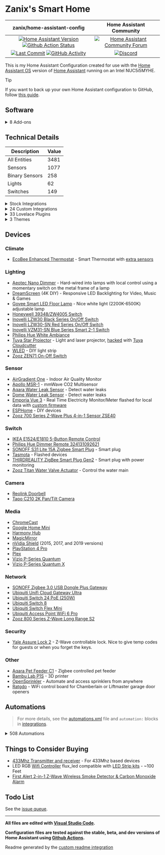 # Zanix's Smart Home

| zanix/home-assistant-config | Home Assistant Community |
| :---: | :---: |
| [![Home Assistant Version][ha-version-shield]][ha-version] [![Github Action Status][github-build-status-shield]][github-build-status] | [![Home Assistant Community Forum][forum-shield]][forum] |
| [![Last Commit][github-last-commit]][github-master] [![GitHub Activity][commits-shield]][commits] | [![Discord][discord-shield]][discord] |

This is my Home Assistant Configuration created for use with the [Home Assistant OS](https://www.home-assistant.io/docs/installation/docker/)
version of [Home Assistant][home-assistant] running on an Intel NUC5i5MYHE.

> [!TIP]
> If you want to back up your own Home Assistant configuration to GitHub, follow [this guide](https://community.home-assistant.io/t/sharing-your-configuration-on-github/195144).

## Software

<details><summary>8 Add-ons</summary>

- Mosquitto broker
- ESPHome
- AdGuard Home
- Advanced SSH & Web Terminal
- Studio Code Server
- Zigbee2MQTT
- Z-Wave JS UI
- Govee to MQTT Bridge

---

</details>

## Technical Details

| Description    | Value |
| -------------- | -- |
| All Entities   | 3481 |
| Sensors        | 1077 |
| Binary Sensors | 258 |
| Lights         | 62 |
| Switches       | 149 |

<details><summary>Stock Integrations</summary>

Since some integrations can only be enabled from within the UI, here is a list of integrations that are enabled via the Integrations UI on my Home Assistant.

### [AdGuard](https://www.home-assistant.io/integrations/adguard)

The AdGuard integration allows you to control and monitor your AdGuard Home instance.

### [AirNow](https://www.home-assistant.io/integrations/airnow)

The airnow integration uses the AirNow web service as a source for air quality data for your location

### [Android Debug Bridge](https://www.home-assistant.io/integrations/androidtv)

The Android Debug Bridge integration allows you to control an Android device or Amazon Fire TV device

### [Android TV Remote](https://www.home-assistant.io/integrations/androidtv_remote)

The Android TV Remote integration allows you to control an Android TV device by sending commands and launching apps

### [Bluetooth](https://www.home-assistant.io/integrations/bluetooth)

The Bluetooth integration will detect nearby Bluetooth devices.

### [Default Config](https://www.home-assistant.io/integrations/default_config)

This integration is a meta-component and configures a default set of integrations

### [Denon AVR Network Receivers](https://www.home-assistant.io/integrations/denonavr)

The denonavr platform allows you to control Denon Network Receivers

### [EcoBee](https://www.home-assistant.io/integrations/ecobee)

The ecobee integration lets you control and view sensor data from ecobee thermostats

(Also connected via HomeKit Controller integration for local control)

### [Ecowitt](https://www.home-assistant.io/integrations/ecowitt)

Integration an Ecowitt wether station

### [Electricity Maps](https://www.home-assistant.io/integrations/co2signal)

Queries the Electricity Maps API for the CO2 intensity of a specific region.

### [ESPHome](https://www.home-assistant.io/integrations/esphome)

Connect ESPHome devices directly with the native ESPHome API

### [File Size](https://www.home-assistant.io/integrations/filesize)

The filesize sensor is for displaying the size in MB of a file.

### [Glances](https://www.home-assistant.io/integrations/glances)

The glances integration allows you to monitor the system information provided by the Glances API

### [Google Cast](https://www.home-assistant.io/integrations/cast)

Google Cast integration

### [Google Cloud Platform](https://www.home-assistant.io/integrations/google_cloud)

The google_cloud platform allows you to use Google Cloud Platform API and integrate them into Home Assistant.

### [HomeKit Device](https://www.home-assistant.io/integrations/homekit_controller)

The HomeKit Device integration allows you to connect accessories with the “Works with HomeKit” logo to Home Assistant.

### [iBeacon Tracker](https://www.home-assistant.io/integrations/ibeacon)

iBeacons are Bluetooth-enabled devices that advertise identifiers to announce their location

### [InfluxDB](https://www.home-assistant.io/integrations/influxdb)

The influxdb integration makes it possible to transfer all state changes to an external InfluxDB database

### [IQVIA](https://www.home-assistant.io/integrations/iqvia)

The iqvia sensor platform collects and displays allergy, asthma and disease information

### [Local Calendar](https://www.home-assistant.io/integrations/local_calendar)

The local calendar integration allows you to create a calendar of events for powering automations

### [Logitech Harmony Hub](https://www.home-assistant.io/integrations/harmony)

The harmony remote platform allows you to control the state of your Harmony Hub Device

### [Mealie](https://www.home-assistant.io/integrations/mealie)

The Mealie integration will fetch data from your Mealie instance

### [Meater](https://www.home-assistant.io/integrations/meater)

The Meater Smart Meat Thermometer integration allows for communicating with the Meater Temperature Probe from Apption Labs

### [Mobile App](https://www.home-assistant.io/integrations/mobile_app)

The Mobile App integration allows Home Assistant mobile apps to easily integrate with Home Assistant

### [Moon](https://www.home-assistant.io/integrations/moon)

The Moon integration tracks the phases of the moon

### [MQTT](https://www.home-assistant.io/integrations/mqtt)

Allows extremely lightweight publish/subscribe messaging transport

### [MusicCast](https://www.home-assistant.io/integrations/yamaha_musiccast)

The Yamaha MusicCast integration allows you to control Yamaha MusicCast Receivers

### [OpenWeatherMap](https://www.home-assistant.io/integrations/openweathermap)

The OpenWeatherMap weather integrations uses OpenWeatherMap as a source for current meteorological data for your location

### [Ping (ICMP)](https://www.home-assistant.io/integrations/ping)

Uses ICMP pings to check if a device is online

### [Plex Media Server](https://www.home-assistant.io/integrations/plex)

The plex integration allows you to connect to a Plex Media Server

### [Proximity](https://www.home-assistant.io/integrations/proximity)

The proximity integration allows you to monitor the proximity of devices or persons to a particular zone and the direction of travel

### [Python Scripts](https://www.home-assistant.io/integrations/python_script)

This integration allows you to write Python scripts that are exposed as services

### [Radio Browser](https://www.home-assistant.io/integrations/radio_browser)

The Radio Browser integration allows you to use the directory of radio stations collected on Radio Browser

### [Reolink IP NVR/camera](https://www.home-assistant.io/integrations/reolink)

The integration allows you to control Reolink NVRs or cameras.

### [RESTful](https://www.home-assistant.io/integrations/rest)

The rest sensor platform is consuming a given endpoint which is exposed by a RESTful API of a device, an application, or a web service. The sensor has support for GET and POST requests.

### [RESTful Command](https://www.home-assistant.io/integrations/rest_command)

This integration can expose regular REST commands as services

### [Shell Command](https://www.home-assistant.io/integrations/shell_command)

This integration can expose regular shell commands as services

### [Shopping list](https://www.home-assistant.io/integrations/shopping_list)

The Shopping list integration allows you to keep track of shopping list items

### [SNMP](https://www.home-assistant.io/integrations/snmp)

This is a standardized method for monitoring/managing network connected devices. SNMP uses a tree-like hierarchy where each node is an object.

### [Sony Playstation 4](https://www.home-assistant.io/integrations/ps4)

The PS4 integration allows you to control a Sony PlayStation 4 console

### [Spotify](https://www.home-assistant.io/integrations/spotify)

The Spotify media player integration allows you to control Spotify playback

### [SQL](https://www.home-assistant.io/integrations/sql)

The sql sensor platform enables you to use values from an SQL database supported by the sqlalchemy library, to populate a sensor state (and attributes)

### [Steam](https://www.home-assistant.io/integrations/steam_online)

The Steam integration will allow you to track the online status of public Steam accounts

### [Sun](https://www.home-assistant.io/integrations/sun)

The sun integration will use the location as configured to track if the sun is above or below the horizon

### [System Monitor](https://www.home-assistant.io/integrations/systemmonitor)

Monitors disk usage, memory usage, CPU usage, and running processes

### [Tasmota](https://www.home-assistant.io/integrations/tasmota)

This integration allows to control of Tasmota devices over MQTT

### [Text-to-Speech (TTS)](https://www.home-assistant.io/integrations/tts)

Text-to-Speech (TTS) enables Home Assistant to speak to you

### [Twinkly](https://www.home-assistant.io/integrations/twinkly)

The Twinkly integration allows you to control Twinkly LED string

### [UniFi Network](https://www.home-assistant.io/integrations/unifi)

The unifi integration allows you to connects to a UniFi controller and gather device tracking data

### [Universal media player](https://www.home-assistant.io/integrations/universal)

A universal media player can combine multiple existing entities in Home Assistant into a single media player entity. This is used to create a single media player entity that can control an entire media center.

### [Uptime](https://www.home-assistant.io/integrations/uptime)

The uptime integration provides a sensor that stores the timestamp (date and time) when Home Assistant was last started

### [Utility Meter](https://www.home-assistant.io/integrations/utility_meter)

The Utility Meter integration provides functionality to track consumptions of various utilities (e.g., energy, gas, water, heating)

### [Version](https://www.home-assistant.io/integrations/version)

The Version integration can display the current Home Assistant Core versions

### [Vizio SmartCast](https://www.home-assistant.io/integrations/vizio)

The vizio integration allows you to control SmartCast-compatible TVs and sound bars

### [Wake on LAN](https://www.home-assistant.io/integrations/wake_on_lan)

The wake_on_lan integration enables the ability to send magic packets to Wake on LAN capable devices to turn them on

### [Withings](https://www.home-assistant.io/integrations/withings)

The Withings integration consumes data from various health products produced by Withings.

### [WLED](https://www.home-assistant.io/integrations/wled)

WLED is a fast and feature-rich implementation of an ESP8266/ESP32 webserver to control NeoPixel (WS2812B, WS2811, SK6812, APA102, and similar) LED's

### [Workday](https://www.home-assistant.io/integrations/workday)

The workday binary sensor indicates whether the current day is a workday or not

### [Z-Wave JS](https://www.home-assistant.io/integrations/zwave_js)

The Z-Wave integration allows you to control a Z-Wave network via the [Z-Wave JS UI](https://zwave-js.github.io/zwave-js-ui) driver. This is the recommended Z-Wave integration for Home Assistant

---

</details>

<details><summary>24 Custom Integrations</summary>

### [Adaptive Lighting](https://github.com/basnijholt/adaptive-lighting) [v1.23.0]

Adaptive Lighting custom component for Home Assistant

Authors: [@basnijholt](https://github.com/basnijholt), [@RubenKelevra](https://github.com/RubenKelevra), [@th3w1zard1](https://github.com/th3w1zard1), [@protyposis](https://github.com/protyposis).

### [Bambu Lab](https://github.com/greghesp/ha-bambulab) [v2.0.22]

A Home Assistant Integration for Bambu Lab Printers

Authors: [@greghesp](https://github.com/greghesp), [@AdrianGarside](https://github.com/AdrianGarside).

### [Browser Mod](https://github.com/thomasloven/hass-browser_mod) [v2.3.1]

🔹 A Home Assistant integration to turn your browser into a controllable entity and media player

### [Dreame Vacuum](https://github.com/Tasshack/dreame-vacuum) [v1.0.4]

Home Assistant integration for Dreame robot vacuums with map support

Authors: [@tasshack](https://github.com/tasshack).

### [Dreamscreen Service](https://github.com/J3n50m4t/Home-Assistant-DreamScreen-Service)

Home Assistant Service for sending commands to a Wifi enabled DreamScreen

Authors: [https://github.com/GregoryDosh](https://github.com/https://github.com/GregoryDosh).

### [Fontawesome](https://github.com/thomasloven/hass-fontawesome) [v2.2.1]

🔹 Use icons from fontawesome in home-assistant

Authors: [@thomasloven](https://github.com/thomasloven).

### [Frigate](https://github.com/blakeblackshear/frigate-hass-integration) [v5.4.0]

Frigate integration for Home Assistant

Authors: [@blakeblackshear](https://github.com/blakeblackshear).

### [Gasbuddy](https://github.com/firstof9/ha-gasbuddy) [v1.0.9]

Component to integrate with GasBuddy fuel price tracker.

Authors: [@firstof9](https://github.com/firstof9).

### [Ge Home (Smarthq)](https://github.com/simbaja/ha_gehome) [v0.6.11]

GE Home Appliances (SmartHQ) for Home Assistant

Authors: [@simbaja](https://github.com/simbaja).

### [Generate Readme](https://github.com/custom-components/readme) [v0.5.0]

Use Jinja and data from Home Assistant to generate your README.md file

Authors: [@ludeeus](https://github.com/ludeeus).

### [Home Assistant Community Store (HACS)](https://github.com/hacs/integration) [v2.0.1]

HACS gives you a powerful UI to handle downloads of all your custom needs.

Authors: [@ludeeus](https://github.com/ludeeus).

### [Hass.Agent 2 Integration   Media Player & Notifications](https://github.com/hass-agent/HASS.Agent-Integration) [v2.1.0-beta1]

HASS.Agent's Home Assistant integration. Adds notifications and mediaplayer capabilities to HASS.Agent - a Windows based client (companion app) for Home Assistant.

Authors: [@fillefilip8](https://github.com/fillefilip8), [@DrR0X-glitch](https://github.com/DrR0X-glitch), [@amadeo-alex](https://github.com/amadeo-alex).

### [Holidays](https://github.com/bruxy70/Holidays) [v1.9.10]

📅 Custom Home Assistant integration for public holidays - also used for garbage_collection integration to automatically move scheduled events that fall on a public holiday (by an automation blueprint)

Authors: [@bruxy70](https://github.com/bruxy70).

### [Keymaster](https://github.com/FutureTense/keymaster) [v0.0.98]

Home Assistant integration for managing Z-Wave enabled locks

Authors: [@FutureTense](https://github.com/FutureTense), [@firstof9](https://github.com/firstof9), [@raman325](https://github.com/raman325).

### [Kia Uvo / Hyundai Bluelink](https://github.com/Hyundai-Kia-Connect/kia_uvo) [v2.26.6]

A Home Assistant HACS integration that supports Kia Connect(Uvo) and Hyundai Bluelink. The integration supports the EU, Canada and the USA.

Authors: [@fuatakgun](https://github.com/fuatakgun).

### [Mail And Packages](https://github.com/moralmunky/Home-Assistant-Mail-And-Packages) [v0.4.0]

Home Assistant integration providing day of package counts and USPS informed delivery images.

Authors: [@moralmunky](https://github.com/moralmunky), [@firstof9](https://github.com/firstof9).

### [Nintendo Switch Parental Controls](https://github.com/pantherale0/ha-nintendoparentalcontrols) [v2024.4.0]

Home Assistant integration for Nintendo Switch Parental Controls

Authors: [@pantherale0](https://github.com/pantherale0).

### [Opensprinkler Integration For Home Assistant](https://github.com/vinteo/hass-opensprinkler) [v1.3.8]

OpenSprinkler Integration for Home Assistant

Authors: [@vinteo](https://github.com/vinteo).

### [Samsung Soundbar](https://github.com/samuelspagl/ha_samsung_soundbar) [v0.4.0]

YASSI (Yet another Samsung Soundbar integration) is a HomeAssistant integration for Samsung Soundbars.

Authors: [@samuelspagl](https://github.com/samuelspagl).

### [Spook 👻 Your Homie](https://github.com/frenck/spook) [v3.1.0]

A scary 👻 powerful toolbox 🧰 for Home Assistant 🏡

Authors: [@frenck](https://github.com/frenck).

### [Subaru (Hacs)](https://github.com/G-Two/homeassistant-subaru) [v0.7.15]

Subaru STARLINK custom component for Home Assistant.

Authors: [@G-Two](https://github.com/G-Two).

### [Tapo: Cameras Control](https://github.com/JurajNyiri/HomeAssistant-Tapo-Control) [v5.6.1]

Control for Tapo cameras as a Home Assistant component

Authors: [@JurajNyiri](https://github.com/JurajNyiri).

### [Watchman](https://github.com/dummylabs/thewatchman) [v0.6.3]

Home Assistant custom integration to keep track of missing entities and services in your config files

Authors: [@dummylabs](https://github.com/dummylabs).

### [Webrtc Camera](https://github.com/AlexxIT/WebRTC) [v3.5.2]

Home Assistant custom component for real-time viewing of almost any camera stream using WebRTC and other technologies.

Authors: [@AlexxIT](https://github.com/AlexxIT).

---

</details>

<details><summary>33 Lovelace Plugins</summary>

### [Apexcharts Card](https://github.com/RomRider/apexcharts-card) [v2.1.2]

📈 A Lovelace card to display advanced graphs and charts based on ApexChartsJS for Home Assistant

### [Auto Entities](https://github.com/thomasloven/lovelace-auto-entities) [v1.13.0]

🔹Automatically populate the entities-list of lovelace cards

### [Bar Card](https://github.com/custom-cards/bar-card) [v3.2.0]

Customizable Animated Bar card for Home Assistant Lovelace

### [Battery State Card / Entity Row](https://github.com/maxwroc/battery-state-card) [v3.2.1]

Battery state card for Home Assistant

### [Bubble Card](https://github.com/Clooos/Bubble-Card) [v2.2.4]

Bubble Card is a minimalist card collection for Home Assistant with a nice pop-up touch.

### [Button Card](https://github.com/custom-cards/button-card) [v4.1.2]

❇️ Lovelace button-card for home assistant

### [Card Mod](https://github.com/thomasloven/lovelace-card-mod) [v3.4.3]

🔹 Add CSS styles to (almost) any lovelace card

### [Card Tools](https://github.com/thomasloven/lovelace-card-tools) [v11]

🔹A collection of tools for other lovelace plugins to use

### [Decluttering Card](https://github.com/custom-cards/decluttering-card) [v1.0.0]

🧹 Declutter your lovelace configuration with the help of this card

### [Fold Entity Row](https://github.com/thomasloven/lovelace-fold-entity-row) [v2.2.0]

🔹 A foldable row for entities card, containing other rows

### [Frigate Card](https://github.com/dermotduffy/frigate-hass-card) [v5.2.0]

A Lovelace card for Frigate in Home Assistant

### [Ha Floorplan 🖌🎨 | Your Imagination Just Became The New Limit](https://github.com/ExperienceLovelace/ha-floorplan) [v1.0.44]

Bring new life to Home Assistant. By mapping entities to a SVG-object, you're able to control devices, show states, calling services - and much more. Add custom styling on top, to visualize whatever you can think of. Your imagination just became the new limit.

### [History Explorer Card](https://github.com/alexarch21/history-explorer-card) [v1.0.51]

A card for Home Assistant Lovelace for exploring the history of your entities interactively and in real time.

### [Horizon Card](https://github.com/rejuvenate/lovelace-horizon-card) [v1.1.0]

Sun Card successor: Visualize the position of the Sun over the horizon.

### [Hourly Weather Card](https://github.com/decompil3d/lovelace-hourly-weather) [v6.1.0]

Hourly weather card for Home Assistant. Visualize upcoming weather conditions as a colored horizontal bar.

### [Kiosk Mode](https://github.com/NemesisRE/kiosk-mode) [v6.1.1]

🙈 Hides the Home Assistant header and/or sidebar

### [Layout Card](https://github.com/thomasloven/lovelace-layout-card) [v2.4.5]

🔹 Get more control over the placement of lovelace cards.

### [Lovelace Yet Another Expander Card](https://github.com/clarinetJWD/lovelace-yet-another-expander-card) [v0.0.4]

Yet Another Collapsible Expandable Lovelace Card

### [Mini Graph Card](https://github.com/kalkih/mini-graph-card) [v0.12.1]

Minimalistic graph card for Home Assistant Lovelace UI

### [Mini Media Player](https://github.com/kalkih/mini-media-player) [v1.16.9]

Minimalistic media card for Home Assistant Lovelace UI

### [Mushroom](https://github.com/piitaya/lovelace-mushroom) [v4.0.7]

Build a beautiful Home Assistant dashboard easily

### [Opensprinkler Card](https://github.com/rianadon/opensprinkler-card) [v1.13]

Home Assistant card for collecting OpenSprinkler status

### [Platinum Weather Card](https://github.com/tommyjlong/platinum-weather-card) [v1.2.0]

This is a fully customisable weather card for Home Assistant with a graphical configuration.

### [Power Flow Card Plus](https://github.com/flixlix/power-flow-card-plus) [v0.2.4]

A power distribution card inspired by the official Energy Distribution card for Home Assistant

### [Rgb Light Card](https://github.com/bokub/rgb-light-card) [v1.11.0]

💡 A Lovelace custom card for RGB lights

### [Sankey Chart Card](https://github.com/MindFreeze/ha-sankey-chart) [v3.2.4]

A Home Assistant lovelace card to display a sankey chart. For example for power consumption

### [Steam Card](https://github.com/Kibibit/kb-steam-card) [v1.1.1]

A Home Assistant card for Steam integrations

### [Swipe Card](https://github.com/bramkragten/swipe-card) [v5.0.0]

Card that allows you to swipe throught multiple cards for Home Assistant Lovelace

### [Tabbed Card](https://github.com/kinghat/tabbed-card) [v0.4.0-alpha.2]

a custom card for home assistant that utilizes tabs to segregate individual cards.

### [Timer Bar Card](https://github.com/rianadon/timer-bar-card) [v1.30.2]

A progress bar display for Home Assistant timers

### [Uptime Card](https://github.com/dylandoamaral/uptime-card) [v0.16.0]

Minimalistic uptime card for Home Assistant Lovelace UI

### [Vertical Stack In Card](https://github.com/ofekashery/vertical-stack-in-card) [v0.4.4]

📐 Home Assistant Card: Group multiple cards into a single sleek card.

### [Xiaomi Vacuum Map Card](https://github.com/PiotrMachowski/lovelace-xiaomi-vacuum-map-card) [v2.2.4]

This card provides a user-friendly way to fully control map-based vacuums in Home Assistant. Supported brands include Xiaomi (Roborock/Viomi/Dreame/Roidmi/Valetudo/Valetudo RE), Neato, Wyze, Roomba, Ecovacs (and probably more).

---

</details><details><summary>3 Themes</summary>

### [HA LCARS](https://github.com/th3jesta/ha-lcars) [vHA-LCARS-2.3.0]

LCARS theme for Home Assistant

### [Material Rounded Theme   Based On Material You By Google On Android](https://github.com/Nerwyn/material-rounded-theme) [v2.1.2]

A Material You and Google Home app influenced theme for Home Assistant

### [Metrology   Metro + Fluent + Windows Themes   By Mmak.Es](https://github.com/Madelena/Metrology-for-Hass) [v.1.9.1]

🎨 Give your Home Assistant a modern and clean facelift. 🟥🟧🟩🟦🟪 24 Variations with 2 Styles + 6 Colors (Magenta Red / Orange / Green / Blue / Purple) + 🌞 Light and 🌚 Dark modes included. Based on Metro and Fluent UI Design Systems from Microsoft Windows.

---

</details>

## Devices

### Climate

- [EcoBee Enhanced Thermostat](https://www.amazon.com/dp/B09XXTQPXC) - Smart Thermostat with [extra sensors](https://www.amazon.com/dp/B07NQVWRR3)

### Lighting

- [Aeotec Nano Dimmer](https://www.amazon.com/dp/B06XC4CH98) - Hard-wired into lamps with local control using a momentary switch on the metal frame of a lamp
- [DreamScreen](https://www.amazon.com/dp/B01M6UETVR) (4K DIY) - Responsive LED Backlighting for Video, Music & Games
- [Govee Smart LED Floor Lamp](https://www.amazon.com/dp/B097T5YFZ3) - Nice white light (2200K-6500K) adjustable lamp
- [Honeywell 39348/ZW4005 Switch](https://www.amazon.com/Honeywell-Interchangeable-Repeater-Extender-Required/dp/B07B3LY1SJ)
- [Inovelli LZW30 Black Series On/Off Switch](https://support.inovelli.com/portal/en/kb/articles/products-switches-on-off-lzw30-spec-sheet)
- [Inovelli LZW30-SN Red Series On/Off Switch](https://support.inovelli.com/portal/en/kb/articles/products-switches-on-off-lzw30-sn-spec-sheet)
- [Inovelli VZM31-SN Blue Series Smart 2-1 Switch](https://inovelli.com/products/blue-series-smart-2-1-switch-on-off-or-dimmer)
- [Philips Hue White Ambiance](https://www.amazon.com/dp/B0753H5GKN)
- [Tuya Star Projector](https://solution.tuya.com/projects/CMamw6tl7mwgzm) - Light and laser projector, [hacked](https://github.com/seberm/esphome-SK20-Nebula-Light/tree/master) with [Tuya Cloudcutter](https://github.com/tuya-cloudcutter/tuya-cloudcutter)
- [WLED](https://github.com/Aircoookie/WLED) - DIY light strip
- [Zooz ZEN71 On-Off Switch](https://www.getzooz.com/zooz-zen71-on-off-switch/)

### Sensor

- [AirGradient One](https://www.airgradient.com/indoor/) - Indoor Air Quality Monitor
- [Apollo MSR-1](https://shop.apolloautomation.cloud/products/multisensor-mk1) - mmWave CO2 Multisensor
- [Aqara Water Leak Sensor](https://www.amazon.com/dp/B07D39MSZS) - Detect water leaks
- [Dome Water Leak Sensor](https://www.amazon.com/dp/B01LXR0B8Q) - Detect water leaks
- [Emporia Vue 3](https://www.amazon.com/gp/product/B0C79PNK84) - Real Time Electricity Monitor/Meter
  flashed for local data with [custom firmware](https://gist.github.com/flaviut/93a1212c7b165c7674693a45ad52c512)
- [ESPHome](https://esphome.io) - DIY devices
- [Zooz 700 Series Z-Wave Plus 4-in-1 Sensor ZSE40](https://www.amazon.com/dp/B01AKSO80O)

### Switch

- [IKEA E1524/E1810 5-Button Remote Control](https://www.amazon.com/dp/B07KM1YZWW)
- [Philips Hue Dimmer Remote 324131092621](https://www.amazon.com/dp/B0167Z0P3I)
- [SONOFF S31 Lite 15A Zigbee Smart Plug](https://www.amazon.com/dp/B08Y87WD1X) - Smart plug
- [Tasmota](https://tasmota.github.io/docs/) - Flashed devices
- [THIRDREALITY ZigBee Smart Plug Gen2](https://www.amazon.com/dp/B0BPY5D1KC) - Smart plug with power monitoring
- [Zooz Titan Water Valve Actuator](https://www.thesmartesthouse.com/products/zooz-z-wave-plus-700-series-titan-water-valve-actuator-zac36) - Control the water main

### Camera

- [Reolink Doorbell](https://www.amazon.com/gp/product/B0B7S3JSG7)
- [Tapo C210 2K Pan/Tilt Camera](https://www.amazon.com/dp/B09Y8TLP25)

### Media

- [ChromeCast](https://www.google.com/chromecast/)
- [Google Home Mini](https://store.google.com/us/product/google_nest_mini)
- [Harmony Hub](https://www.logitech.com/en-us/products/harmony/harmony-hub.html)
- [MagicMirror](https://magicmirror.builders)
- [nVidia Shield](https://www.nvidia.com/en-us/shield/) (2015, 2017, and 2019 versions)
- [PlayStation 4 Pro](https://www.amazon.com/dp/B07K14XKZH)
- [Plex](https://plex.tv)
- [Vizio P-Series Quantum](https://www.vizio.com/en/tv/p-series-quantum)
- [Vizio P-Series Quantum X](https://www.vizio.com/en/tv/p-series-quantum-x)

### Network

- [SONOFF Zigbee 3.0 USB Dongle Plus Gateway](https://sonoff.tech/product/diy-smart-switch/sonoff-dongle-plus)
- [Ubiquiti Unifi Cloud Gateway Ultra](https://store.ui.com/us/en/products/ucg-ultra)
- [Ubiquiti Switch 24 PoE (250W)](https://store.ui.com/us/en/collections/unifi-switching-standard-power-over-ethernet/products/us-24-250w)
- [Ubiquiti Switch 8](https://store.ui.com/us/en/products/us-8)
- [Ubiquiti Switch Flex Mini](https://store.ui.com/us/en/collections/unifi-switching-utility-mini/products/usw-flex-mini)
- [Ubiquiti Access Point WiFi 6 Pro](https://store.ui.com/us/en/collections/unifi-wifi-flagship-high-capacity/products/u6-pro)
- [Zooz 800 Series Z-Wave Long Range S2](https://www.amazon.com/gp/product/B0BW171KP3)

### Security

- [Yale Assure Lock 2](https://www.amazon.com/gp/product/B0BMS871H7) - Z-Wave controllable lock. Nice to give temp codes for guests or when you forget the keys.

### Other

- [Aqara Pet Feeder C1](https://www.amazon.com/dp/B0B9XZ96PH) - Zigbee controlled pet feeder
- [Bambu Lab P1S](https://us.store.bambulab.com/products/p1s) - 3D printer
- [OpenSprinkler](https://opensprinkler.com) - Automate and access sprinklers from anywhere
- [Ratgdo](https://paulwieland.github.io/ratgdo/) - WiFi control board for Chamberlain or Liftmaster garage door openers

## Automations

> For more details, see the [automations.xml][automations] file and `automation:` blocks in [integrations].

<details><summary>508 Automations</summary>

> Keymaster automations are hidden

- ⏯ Ensure PiPup is Running 🚫
- ⏯ Family Room Media Auto Off 🚫
- ⏯ Family Room Media State at Night 🚫
- ⏯ Family Room Sound Mode 🚫
- ⏯ Living Room Media State at Night 🚫
- ⏯ Living Room Sound Mode 🚫
- ⏯ Main Bedroom Media Auto Off 🚫
- ⏯ PS4 Harmony Activity 🚫
- ⏯️ Samsung Soundbar Night Mode
- ⏯️ Samsung Soundbar Voice Enhancer
- ☑️ Cat Feeder Filled
- ☑️ Close Garage Door
- ☑️ Garbage Collection
- ☑️ Ignore Door Alerts
- ☑️ Ignore Garage Door Alerts
- ☑️ Ignore Window Alerts 🚫
- ☑️ Retry Remote Start Ascent
- ☑️ Turn on Water Main
- ⚙️ Action Sniffer [Zigbee] 🚫
- ⚙️ Automated Backup
- ⚙️ Battery Level Low
- ⚙️ Clear TTS Cache 🚫
- ⚙️ Disk Space Low
- ⚙️ Event Sniffer [Actionable Event] 🚫
- ⚙️ Event Sniffer [Z-Wave JS] 🚫
- ⚙️ Failed Login
- ⚙️ Offline Devices
- ⚙️ RAM Usage High
- ⚙️ Reload Addons and Integrations
- ⚙️ Scan Interval 🚫
- ⚙️ Startup
- ⚙️ Update Database Filesize Sensor
- ⚙️ Updates Available
- ⚡ Tariff Summer Off-Peak 🚫
- ⚡ Tariff Summer Peak 🚫
- ⚡ Tariff Winter Off-Peak 🚫
- ⚡ Tariff Winter Peak 🚫
- ✨ DreamScreen Harmony Power Off
- ✨ DreamScreen Harmony Reactive Activity
- ✨ DreamScreen Scene Changed
- ✴️ Joshua Office CO2 Levels
- ✴️ Joshua Office Light On/Off Presence
- 🌐 UniFi WAN Status 🚫
- 🍽️ Dishwasher is Done 🚫
- 🍽️ Oven is Preheated
- 🍽️ Oven Timer Completed
- 🎄 XMas Lights On/Off 🚫
- 🎄 XMas Tree On/Off 🚫
- 🏢 Joshua Office Day Mode
- 🏢 Joshua Office Night Mode
- 🐱 Cat Feeder Empty Notification
- 🐱 Cat Feeder Error
- 💡 All Lights off when Away
- 💡 Dim Front Lights at Night
- 💡 Front Lights off at Sunrise
- 💡 Front Lights on at Sunset
- 💡 Living Room Lamps off at Night
- 💡 Living Room Lamps on at Sunset
- 💡 Turn Lights On when Arrive 🚫
- 💧 Shut-Off Valve Overheated
- 💧 Softener Salt Level Low
- 💧 Water Leak Detected 🚫
- 💬 Ascent Failed Notification
- 💬 Ascent Fuel Level Low
- 💬 Ascent Remote Start Expired Notification
- 💬 Ascent Started
- 💬 Bambu P1S Print Completed
- 💬 Bambu P1S Print Status
- 💬 Bambu P1S Printer Error
- 💬 Door Closed
- 💬 Door Left Open
- 💬 Door Left Open and Leaving
- 💬 Door Opened and Away
- 💬 Garage Door Closed
- 💬 Garage Door Left Open
- 💬 Garage Door Left Open and Leaving
- 💬 Garage Door Opened and Away
- 💬 Garbage Collection
- 💬 Kona Battery Charge Low
- 💬 Kona Fuel Level Low
- 💬 Window Left Open 🚫
- 📅 Emma's Projector On/Off
- 📅 Ethan's Projector On/Off
- 📅 Garbage Collection Event Generator
- 📅 Grow Light On/Off 🚫
- 📅 Living Room Fan On/Off
- 📅 Main Bedroom Fan On/Off
- 📋 [Controller] Hue Dimmer Remote 🚫
- 📋 [Controller] Ikea Remote Main Bedroom
- 📋 [Inovelli] Amy Office Switch
- 📋 [Inovelli] Emma Switch
- 📋 [Inovelli] Ethan Switch
- 📋 [Inovelli] Family Room Switch
- 📋 [Inovelli] Garage Switch
- 📋 [Inovelli] Joshua Office Switch
- 📋 [Inovelli] Kitchen Switch 🚫
- 📋 [Inovelli] Living Room Switch 🚫
- 📋 [Inovelli] Main Bedroom Switch 🚫
- 📦 Clear Packages Out for Delivery
- 📦 Mail Today
- 📦 Packages Delivered
- 📦 Packages Out for Delivery
- 📦 Update USPS Mail Camera
- 📱 MagicMirror Brightness on Lights On/Off 🚫
- 📱 MagicMirror Dim at Sunset 🚫
- 📱 MagicMirror On/Off Presence
- 📱 MagicMirror On/Off Schedule
- 🔒 Door Lock Jammed
- 🔒 Lock Doors when Away
- 🔔 Doorbell Object or Ring
- 🔔 Doorbell Ring
- 🔔 Frigate Doorbell - Event Handler
- 🔔 Frigate Doorbell - Object Seen
- 🖥️ [Ardena] Power Actions
- 🖥️ [Ardena] Power on Activity
- 🖥️ [Ardena] Sleep When Harmony Off
- 🖥️ [Quest] Charge Complete
- 🖥️ [Quest] Interactive
- 🖨️ Low Toner
- 🖨️ Out of Paper
- 🗺️ Arriving Home 🚫
- 🗺️ Leaving Zone
- 🚦 Amy Office Light Switch Status
- 🚦 Emma Light Switch Status
- 🚦 Ethan Light Switch Status
- 🚦 Garage Entry Light Switch Status
- 🚦 Garage Light Switch Status
- 🚦 Joshua Office Light Switch Status 🚫
- 🚦 Outside Entry Light Switch Status
- 🧺 Dryer Running
- 🧺 Washer Running

---

</details>

## Things to Consider Buying

- [433Mhz Transmitter and receiver](https://www.amazon.com/dp/B00M2CUALS) - For 433Mhz based devices
- LED RGB [Wifi Controller](https://www.amazon.com/dp/B01JZ2SI6Q) flux_led compatible with [LED Strip kits](https://www.amazon.com/dp/B01CUILC3I) - ~100 Feet
- [First Alert 2-in-1 Z-Wave Wireless Smoke Detector & Carbon Monoxide Alarm](https://www.amazon.com/gp/product/B00KMHXFAI)

## Todo List

See the [issue queue](https://github.com/zanix/home-assistant-config/issues).

---

**All files are edited with [Visual Studio Code](https://code.visualstudio.com).**

**Configuration files are tested against the stable, beta, and dev versions of Home Assistant using [Github Actions](https://github.com/zanix/home-assistant-config/actions).**

Readme generated by the [custom readme integration](https://github.com/custom-components/readme)

[home-assistant]: https://home-assistant.io

[ha-version]: https://www.home-assistant.io/blog/categories/release-notes/
[ha-version-shield]: https://img.shields.io/badge/2024.9.1-555555?style=flat-square&logo=home-assistant

[github-build-status-shield]: https://img.shields.io/github/actions/workflow/status/zanix/home-assistant-config/home-assistant.yaml?branch=master&style=flat-square&logo=github-actions&logoColor=838B95
[github-build-status]: https://github.com/zanix/home-assistant-config/actions/workflows/home-assistant.yaml

[github-last-commit]: https://img.shields.io/github/last-commit/zanix/home-assistant-config/master?style=flat-square&logo=github&logoColor=838B95
[github-master]: https://github.com/zanix/home-assistant-config/commits/master

[commits-shield]: https://img.shields.io/github/commit-activity/m/zanix/home-assistant-config/master?style=flat-square&logo=github&logoColor=838B95
[commits]: https://github.com/zanix/home-assistant-config/commits/master

[forum-shield]: https://img.shields.io/discourse/topics?style=flat-square&label=community&logo=discourse&color=46B4ED&logoColor=46B4ED&server=https%3A%2F%2Fcommunity.home-assistant.io
[forum]: https://community.home-assistant.io

[discord-shield]: https://img.shields.io/discord/330944238910963714?style=flat-square&color=7289da&label=discord&logo=discord
[discord]: https://discord.gg/c5DvZ4e

[automations]: https://github.com/zanix/home-assistant-config/blob/master/automations.yaml
[integrations]: https://github.com/zanix/home-assistant-config/tree/master/integrations